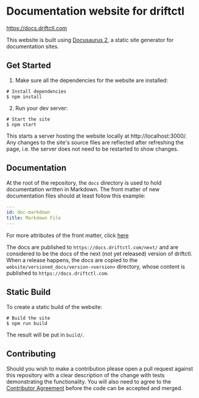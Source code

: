 # Documentation website for driftctl

https://docs.driftctl.com

This website is built using [Docusaurus 2](https://v2.docusaurus.io/), a static site generator for documentation sites.

## Get Started

1. Make sure all the dependencies for the website are installed:

```shell
# Install dependencies
$ npm install
```

2. Run your dev server:

```shell
# Start the site
$ npm start
```

This starts a server hosting the website locally at http://localhost:3000/. Any changes to the site's source files are reflected after refreshing the page, i.e. the server does not need to be restarted to show changes.

## Documentation

At the root of the repository, the `docs` directory is used to hold documentation written in Markdown. The front matter of new documentation files should at least follow this example:

```yaml
---
id: doc-markdown
title: Markdown File
---

```

For more attributes of the front matter, click [here](https://v2.docusaurus.io/docs/next/api/plugins/@docusaurus/plugin-content-docs#markdown-frontmatter)

The docs are published to `https://docs.driftctl.com/next/` and are considered to be the docs of the next (not yet released) version of driftctl. When a release happens, the docs are copied to the `website/versioned_docs/version-<version>` directory, whose content is published to `https://docs.driftctl.com`.

## Static Build

To create a static build of the website:

```shell
# Build the site
$ npm run build
```

The result will be put in `build/`.

## Contributing

Should you wish to make a contribution please open a pull request against this repository with a clear description of the change with tests demonstrating the functionality. 
You will also need to agree to the [Contributor Agreement](https://gist.github.com/201fc2fd188b4a68973998ec30b57686) before the code can be accepted and merged.